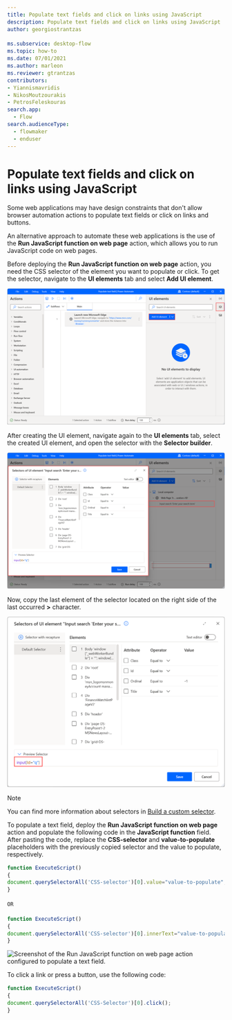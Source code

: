 ```yaml
---
title: Populate text fields and click on links using JavaScript
description: Populate text fields and click on links using JavaScript
author: georgiostrantzas

ms.subservice: desktop-flow
ms.topic: how-to
ms.date: 07/01/2021
ms.author: marleon
ms.reviewer: gtrantzas
contributors:
- Yiannismavridis
- NikosMoutzourakis
- PetrosFeleskouras
search.app: 
  - Flow
search.audienceType: 
  - flowmaker
  - enduser
---
```


# Populate text fields and click on links using JavaScript

Some web applications may have design constraints that don't allow browser automation actions to populate text fields or click on links and buttons.

An alternative approach to automate these web applications is the use of the **Run JavaScript function on web page** action, which allows you to run JavaScript code on web pages.

Before deploying the **Run JavaScript function on web page** action, you need the CSS selector of the element you want to populate or click. To get the selector, navigate to the **UI elements** tab and select **Add UI element**. 

![Screenshot of the Add UI element option in the UI elements tab.](media/populate-text-fields-click-links-javascript/add-ui-element.png)


After creating the UI element, navigate again to the **UI elements** tab, select the created UI element, and open the selector with the **Selector builder**. 

![Screenshot of the created CSS selector.](media/populate-text-fields-click-links-javascript/css-selector.png)

Now, copy the last element of the selector located on the right side of the last occurred **>** character.

![Screenshot of the created CSS selector in the Selector builder.](media/populate-text-fields-click-links-javascript/selector-builder.png)

> [!NOTE]
> You can find more information about selectors in [Build a custom selector](../build-custom-selectors.md).

To populate a text field, deploy the **Run JavaScript function on web page** action and populate the following code in the **JavaScript function** field. After pasting the code, replace the **CSS-selector** and **value-to-populate** placeholders with the previously copied selector and the value to populate, respectively.

``` JavaScript
function ExecuteScript()
{
document.querySelectorAll('CSS-selector')[0].value="value-to-populate";
}

OR

function ExecuteScript()
{
document.querySelectorAll('CSS-selector')[0].innerText="value-to-populate";
}
```

![Screenshot of the Run JavaScript function on web page action configured to populate a text field.](media/populate-text-fields-click-links-javascript/execute-javascript-function-action-populate-text-field.png)

To click a link or press a button, use the following code:

``` JavaScript
function ExecuteScript()
{
document.querySelectorAll('CSS-Selector')[0].click();
}
```
